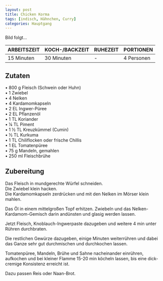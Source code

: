 ```yaml
---
layout: post
title: Chicken Korma
tags: [indisch, Hähnchen, Curry]
categories: Hauptgang
---
```



Bild folgt...

| ARBEITSZEIT | KOCH-/BACKZEIT | RUHEZEIT | PORTIONEN |
|--------------|--------------|--------------|--------------|
| 15 Minuten | 30 Minuten | - | 4 Personen |



## Zutaten
• 800 g Fleisch (Schwein oder Huhn)  
• 1 Zwiebel  
• 4 Nelken  
• 4 Kardamomkapseln  
• 2 EL Ingwer-Püree  
• 2 EL Pflanzenöl  
• 1 TL Koriander  
• ¼ TL Piment  
• 1 ½ TL Kreuzkümmel (Cumin)  
• ½ TL Kurkuma  
• 1 TL Chiliflocken oder frische Chillis  
• 1 EL Tomatenpüree  
• 75 g Mandeln, gemahlen  
• 250 ml Fleischbrühe  



## Zubereitung
Das Fleisch in mundgerechte Würfel schneiden.   
Die Zwiebel klein hacken.   
Die Kardamomkapseln zerdrücken und mit den Nelken im Mörser klein mahlen.  

Das Öl in einem mittelgroßen Topf erhitzen. Zwiebeln und das Nelken-Kardamom-Gemisch darin andünsten und glasig werden lassen.

Jetzt Fleisch, Knoblauch-Ingwerpaste dazugeben und weitere 4 min unter Rühren durchbraten.

Die restlichen Gewürze dazugeben, einige Minuten weiterrühren und dabei das Ganze sehr gut durchmischen und durchkochen lassen. 

Tomatenpüree, Mandeln, Brühe und Sahne nacheinander einrühren, aufkochen und bei kleiner Flamme 15-20 min köcheln lassen, bis eine dick-cremige Konsistenz erreicht ist.


Dazu passen Reis oder Naan-Brot. 



